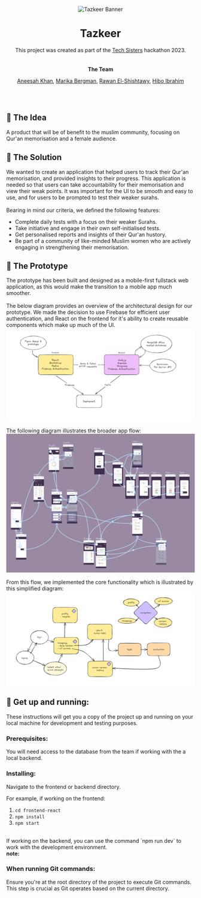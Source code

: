 <p align="center">
  <img src="/assets/tazkeer_banner_dark.png" alt="Tazkeer Banner">
</p>

<div align="center">
    <h1>
        Tazkeer
    </h1>
    <div>
        This project was created as part of the <a href="https://www.tech-sisters.com/">Tech Sisters</a> hackathon 2023.
    </div>
  <br/>
  <br/>
    <strong> The Team </strong>
    <p>
     <a href="https://github.com/annoinspace">Aneesah Khan</a>,  
     <a href="https://github.com/mariberg">Marika Bergman</a>,
      <a href="https://github.com/rawanshisht">Rawan El-Shishtawy</a>, 
      <a href="https://github.com/hiboibrahim">Hibo Ibrahim</a> 
    </p>
</div>
  <br/>
  <br/>
<div>
  <h2>
    🧐 The Idea
  </h2>
  <p>
    A product that will be of benefit to the muslim community, focusing on Qur'an memorisation and a female audience.
  <p>
  <h2>
    🧐 The Solution
  </h2>
  <p>
  We wanted to create an application that helped users to track their Qur'an memorisation, 
   and provided insights to their  progress. This application is needed so that users can take 
    accountability for their memorisation and view their weak points. 
  It was important for the UI to be smooth and easy to use, and for users to be prompted to test their weaker surahs.
  <br/>
   <br/>
  Bearing in mind our criteria, we defined the following features:
      <ul>
      <li>Complete daily tests with a focus on their weaker Surahs.</li>
      <li>Take initiative and engage in their own self-initialised tests.</li>
      <li>Get personalised reports and insights of their Qur'an hustory.</li>
      <li>Be part of a community of like-minded Muslim women who are actively engaging in strengthening their memorisation.</li>
    </ul>
  <p>
  <h2>
    🧐 The Prototype
  </h2>
  <p>
  The prototype has been built and designed as a mobile-first fullstack web application, as this would make the transition to a mobile app much smoother.
<br/>
     <br/>
The below diagram provides an overview of the architectural design for our prototype. 
We made the decision to use Firebase for efficient user authentication, and React on the frontend for it's ability to create reusable components which make up much of the UI.
<img src="/assets/architecture-diagram.png" alt="architecture diagram">

The following diagram illustrates the broader app flow:
<br/>
<img src="/assets/app-flow-complete.png" alt="app flow complicated">

From this flow, we implemented the core functionality which is illustrated by this simplified diagram:
<br/>
<img src="/assets/app-flow.png" alt="app flow">

</div>

## 🏁 Get up and running:

These instructions will get you a copy of the project up and running on your local machine for development and testing purposes.

### Prerequisites:
You will need access to the database from the team if working with the a local backend.

### Installing:
Navigate to the frontend or backend directory.

For example, if working on the frontend:

1. `cd frontend-react` <br/>
2. `npm install` <br/>
3. `npm start`
<br/>
If working on the backend, you can use the command `npm run dev` to work with the development environment. 
<br/>
<strong>note: </strong>

### When running Git commands:

Ensure you're at the root directory of the project to execute Git commands. This step is crucial as Git operates based on the current directory.
